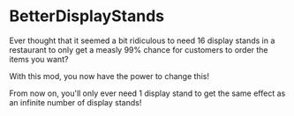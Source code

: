# BetterDisplayStands
Ever thought that it seemed a bit ridiculous to need 16 display stands in a restaurant to only get a measly 99% chance for customers to order the items you want?

With this mod, you now have the power to change this!

From now on, you'll only ever need 1 display stand to get the same effect as an infinite number of display stands!
